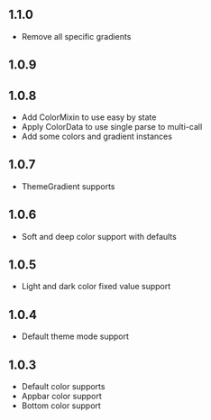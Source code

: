 ## 1.1.0

* Remove all specific gradients

## 1.0.9

## 1.0.8

* Add ColorMixin to use easy by state
* Apply ColorData to use single parse to multi-call
* Add some colors and gradient instances

## 1.0.7

* ThemeGradient supports

## 1.0.6

* Soft and deep color support with defaults

## 1.0.5

* Light and dark color fixed value support

## 1.0.4

* Default theme mode support

## 1.0.3

* Default color supports
* Appbar color support
* Bottom color support